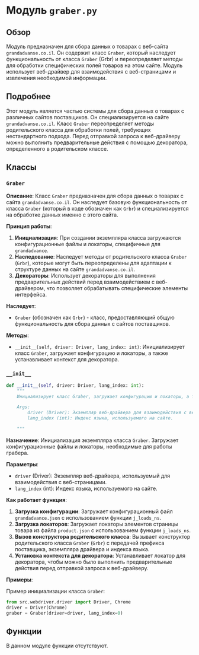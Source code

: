 # Модуль `graber.py`

## Обзор

Модуль предназначен для сбора данных о товарах с веб-сайта `grandadvanse.co.il`. Он содержит класс `Graber`, который наследует функциональность от класса `Graber` (Grbr) и переопределяет методы для обработки специфических полей товаров на этом сайте. Модуль использует веб-драйвер для взаимодействия с веб-страницами и извлечения необходимой информации.

## Подробнее

Этот модуль является частью системы для сбора данных о товарах с различных сайтов поставщиков. Он специализируется на сайте `grandadvanse.co.il`.
Класс `Graber` переопределяет методы родительского класса для обработки полей, требующих нестандартного подхода. Перед отправкой запроса к веб-драйверу можно выполнить предварительные действия с помощью декоратора, определенного в родительском классе.

## Классы

### `Graber`

**Описание**: Класс `Graber` предназначен для сбора данных о товарах с сайта `grandadvanse.co.il`. Он наследует базовую функциональность от класса `Graber` (который в коде обозначен как `Grbr`) и специализируется на обработке данных именно с этого сайта.

**Принцип работы**:

1.  **Инициализация**: При создании экземпляра класса загружаются конфигурационные файлы и локаторы, специфичные для `grandadvance`.
2.  **Наследование**: Наследует методы от родительского класса `Graber` (`Grbr`), которые могут быть переопределены для адаптации к структуре данных на сайте `grandadvanse.co.il`.
3.  **Декораторы**: Использует декораторы для выполнения предварительных действий перед взаимодействием с веб-драйвером, что позволяет обрабатывать специфические элементы интерфейса.

**Наследует**:

-   `Graber` (обозначен как `Grbr`) - класс, предоставляющий общую функциональность для сбора данных с сайтов поставщиков.

**Методы**:

-   `__init__(self, driver: Driver, lang_index: int)`: Инициализирует класс `Graber`, загружает конфигурацию и локаторы, а также устанавливает контекст для декоратора.

### `__init__`

```python
def __init__(self, driver: Driver, lang_index: int):
    """
    Инициализирует класс Graber, загружает конфигурацию и локаторы, а также устанавливает контекст для декоратора.

    Args:
        driver (Driver): Экземпляр веб-драйвера для взаимодействия с веб-страницами.
        lang_index (int): Индекс языка, используемого на сайте.

    """
```

**Назначение**:
Инициализация экземпляра класса `Graber`. Загружает конфигурационные файлы и локаторы, необходимые для работы грабера.

**Параметры**:

-   `driver` (Driver): Экземпляр веб-драйвера, используемый для взаимодействия с веб-страницами.
-   `lang_index` (int): Индекс языка, используемого на сайте.

**Как работает функция**:

1.  **Загрузка конфигурации**: Загружает конфигурационный файл `grandadvance.json` с использованием функции `j_loads_ns`.
2.  **Загрузка локаторов**: Загружает локаторы элементов страницы товара из файла `product.json` с использованием функции `j_loads_ns`.
3.  **Вызов конструктора родительского класса**: Вызывает конструктор родительского класса `Graber` (`Grbr`) с передачей префикса поставщика, экземпляра драйвера и индекса языка.
4.  **Установка контекста для декоратора**: Устанавливает локатор для декоратора, чтобы можно было выполнить предварительные действия перед отправкой запроса к веб-драйверу.

**Примеры**:

Пример инициализации класса `Graber`:

```python
from src.webdriver.driver import Driver, Chrome
driver = Driver(Chrome)
graber = Graber(driver=driver, lang_index=0)
```

## Функции

В данном модуле функции отсутствуют.